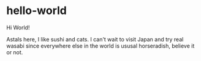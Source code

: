 # hello-world

Hi World!

Astals here, I like sushi and cats.
I can't wait to visit Japan and try real wasabi since everywhere else in the world is ususal horseradish, believe it or not.
